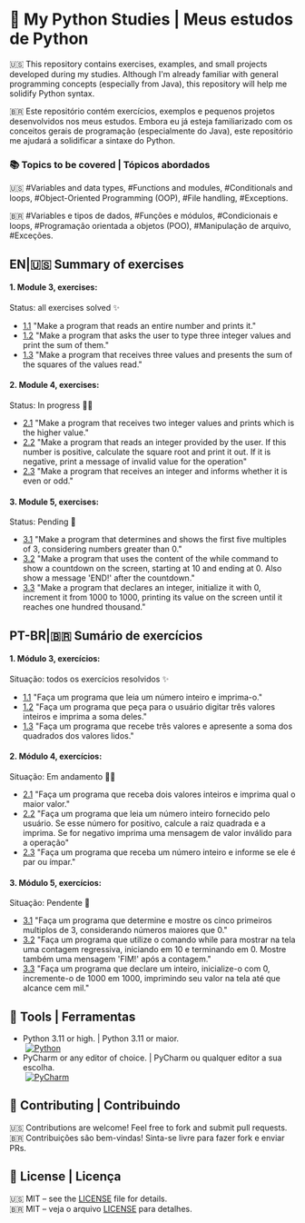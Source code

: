 # 🐍 My Python Studies | Meus estudos de Python

🇺🇸 This repository contains exercises, examples, and small projects developed during my studies. Although I'm already familiar with general programming concepts (especially from Java), this repository will help me solidify Python syntax.

🇧🇷 Este repositório contém exercícios, exemplos e pequenos projetos desenvolvidos nos meus estudos. Embora eu já esteja familiarizado com os conceitos gerais de programação (especialmente do Java), este repositório me ajudará a solidificar a sintaxe do Python.

### 📚 Topics to be covered | Tópicos abordados
🇺🇸 #Variables and data types, #Functions and modules, #Conditionals and loops, #Object-Oriented Programming (OOP), #File handling, #Exceptions.

🇧🇷 #Variables e tipos de dados, #Funções e módulos, #Condicionais e loops, #Programação orientada a objetos (POO), #Manipulação de arquivo, #Exceções.

## EN|🇺🇸 Summary of exercises

#### 1. Module 3, exercises:
Status: all exercises solved ✨<br>

- [1.1](https://github.com/joaohgp-dev/my-python-path/blob/main/src/module_3/ex_1_1_print_int.py) "Make a program that reads an entire number and prints it."  <br>
- [1.2](https://github.com/joaohgp-dev/my-python-path/blob/main/src/module_3/ex_1_2_sum_three_int.py) "Make a program that asks the user to type three integer values and print the sum of them."  <br>
- [1.3](https://github.com/joaohgp-dev/my-python-path/blob/main/src/module_3/ex_1_3_sum_int_squares.py) "Make a program that receives three values and presents the sum of the squares of the values read."

#### 2. Module 4, exercises:
Status: In progress 👨‍💻<br>

- [2.1](https://github.com/joaohgp-dev/my-python-path/blob/main/src/module_4/ex_2_1_high_value.py) "Make a program that receives two integer values and prints which is the higher value."  <br>
- [2.2](https://github.com/joaohgp-dev/my-python-path/blob/main/src/module_4/ex_2_2_root_or_error.py) "Make a program that reads an integer provided by the user. If this number is positive, calculate the square root and print it out. If it is negative, print a message of invalid value for the operation"  <br>
- [2.3](https://github.com/joaohgp-dev/my-python-path/blob/main/src/module_4/ex_2_3_even_or_odd.py) "Make a program that receives an integer and informs whether it is even or odd."
   
#### 3. Module 5, exercises:
Status: Pending 🚧<br>

- [3.1](#) "Make a program that determines and shows the first five multiples of 3, considering numbers greater than 0."  <br>
- [3.2](#) "Make a program that uses the content of the while command to show a countdown on the screen, starting at 10 and ending at 0. Also show a message 'END!' after the countdown."  <br>
- [3.3](#) "Make a program that declares an integer, initialize it with 0, increment it from 1000 to 1000, printing its value on the screen until it reaches one hundred thousand."

## PT-BR|🇧🇷 Sumário de exercícios 

#### 1. Módulo 3, exercícios:
Situação: todos os exercícios resolvidos ✨<br>

- [1.1](https://github.com/joaohgp-dev/my-python-path/blob/main/src/module_3/ex_1_1_print_int.py) "Faça um programa que leia um número inteiro e imprima-o."  <br>
- [1.2](https://github.com/joaohgp-dev/my-python-path/blob/main/src/module_3/ex_1_2_sum_three_int.py) "Faça um programa que peça para o usuário digitar três valores inteiros e imprima a soma deles."  <br>
- [1.3](https://github.com/joaohgp-dev/my-python-path/blob/main/src/module_3/ex_1_3_sum_int_squares.py) "Faça um programa que recebe três valores e apresente a soma dos quadrados dos valores lidos."
   
#### 2. Módulo 4, exercícios:
Situação: Em andamento 👨‍💻<br>

- [2.1](https://github.com/joaohgp-dev/my-python-path/blob/main/src/module_4/ex_2_1_high_value.py) "Faça um programa que receba dois valores inteiros e imprima qual o maior valor."  <br>
- [2.2](https://github.com/joaohgp-dev/my-python-path/blob/main/src/module_4/ex_2_2_root_or_error.py) "Faça um programa que leia um número inteiro fornecido pelo usuário. Se esse número for positivo, calcule a raiz quadrada e a imprima. Se for negativo imprima uma mensagem de valor inválido para a operação"  <br>
- [2.3](https://github.com/joaohgp-dev/my-python-path/blob/main/src/module_4/ex_2_3_even_or_odd.py) "Faça um programa que receba um número inteiro e informe se ele é par ou ímpar."

#### 3. Módulo 5, exercícios:
Situação: Pendente 🚧<br>

- [3.1](#) "Faça um programa que determine e mostre os cinco primeiros multiplos de 3, considerando números maiores que 0." <br>
- [3.2](#) "Faça um programa que utilize o comando while para mostrar na tela uma contagem regressiva, iniciando em 10 e terminando em 0. Mostre também uma mensagem 'FIM!' após a contagem." <br>
- [3.3](#) "Faça um programa que declare um inteiro, inicialize-o com 0, incremente-o de 1000 em 1000, imprimindo seu valor na tela até que alcance cem mil."

## 🧰 Tools | Ferramentas
- Python 3.11 or high. | Python 3.11 or maior.  <br>
&nbsp;[![Python](https://img.shields.io/badge/Python-3776AB.svg?style=for-the-badge&logo=Python&logoColor=white)](https://github.com/Aveek-Saha/GitHub-Profile-Badges)
- PyCharm or any editor of choice. | PyCharm ou qualquer editor a sua escolha.  <br>
&nbsp;[![PyCharm](https://img.shields.io/badge/PyCharm-000000.svg?style=for-the-badge&logo=PyCharm&logoColor=white)](https://github.com/Aveek-Saha/GitHub-Profile-Badges)  <br>

## 🤝 Contributing | Contribuindo
🇺🇸 Contributions are welcome! Feel free to fork and submit pull requests.  <br>
🇧🇷 Contribuições são bem-vindas! Sinta-se livre para fazer fork e enviar PRs.

## 📜 License | Licença
🇺🇸 MIT – see the [LICENSE](LICENSE) file for details.  <br>
🇧🇷 MIT – veja o arquivo [LICENSE](LICENSE) para detalhes.
